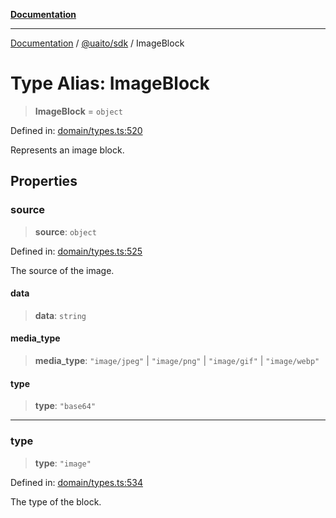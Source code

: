 [**Documentation**](../../../README.md)

***

[Documentation](../../../README.md) / [@uaito/sdk](../README.md) / ImageBlock

# Type Alias: ImageBlock

> **ImageBlock** = `object`

Defined in: [domain/types.ts:520](https://github.com/elribonazo/uaito/blob/105ccfc9cbfb60788b2df8f5af6264d141e7347a/packages/sdk/src/domain/types.ts#L520)

Represents an image block.

## Properties

### source

> **source**: `object`

Defined in: [domain/types.ts:525](https://github.com/elribonazo/uaito/blob/105ccfc9cbfb60788b2df8f5af6264d141e7347a/packages/sdk/src/domain/types.ts#L525)

The source of the image.

#### data

> **data**: `string`

#### media\_type

> **media\_type**: `"image/jpeg"` \| `"image/png"` \| `"image/gif"` \| `"image/webp"`

#### type

> **type**: `"base64"`

***

### type

> **type**: `"image"`

Defined in: [domain/types.ts:534](https://github.com/elribonazo/uaito/blob/105ccfc9cbfb60788b2df8f5af6264d141e7347a/packages/sdk/src/domain/types.ts#L534)

The type of the block.
